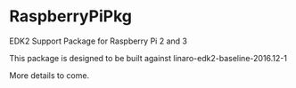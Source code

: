 # RaspberryPiPkg
EDK2 Support Package for Raspberry Pi 2 and 3


This package is designed to be built against linaro-edk2-baseline-2016.12-1


More details to come.
